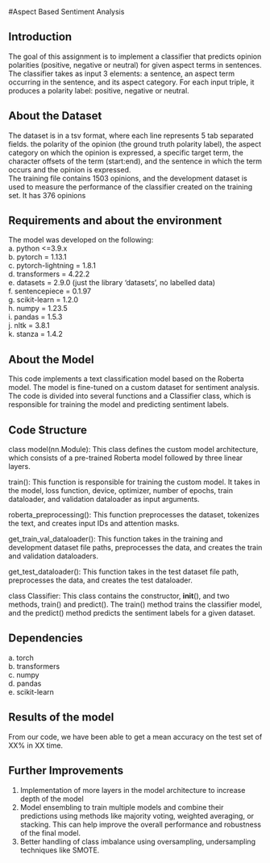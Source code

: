 #Aspect Based Sentiment Analysis

## Introduction
The goal of this assignment is to implement a classifier that predicts opinion polarities (positive, negative or neutral) for given aspect terms in sentences. The classifier takes as input 3 elements: a sentence, an aspect term occurring in the sentence, and its aspect category. For each input triple, it produces a polarity label: positive, negative or neutral.

## About the Dataset
The dataset is in a tsv format, where each line represents 5 tab separated fields. the polarity of the opinion (the ground truth polarity label), the aspect category on which the opinion is expressed, a specific target term, the character offsets of the term (start:end), and the sentence in which the term occurs and the opinion is expressed.
<br> The training file contains 1503 opinions, and the development dataset is used to measure the performance of the classifier created on the training set. It has 376 opinions

## Requirements and about the environment
The model was developed on the following: <br>
a. python <=3.9.x <br>
b. pytorch = 1.13.1 <br>
c. pytorch-lightning = 1.8.1 <br>
d. transformers = 4.22.2 <br>
e. datasets = 2.9.0 (just the library ‘datasets’, no labelled data) <br>
f. sentencepiece = 0.1.97 <br>
g. scikit-learn = 1.2.0 <br>
h. numpy = 1.23.5 <br>
i. pandas = 1.5.3 <br>
j. nltk = 3.8.1 <br>
k. stanza = 1.4.2 <br>

## About the Model
This code implements a text classification model based on the Roberta model. The model is fine-tuned on a custom dataset for sentiment analysis. The code is divided into several functions and a Classifier class, which is responsible for training the model and predicting sentiment labels.

## Code Structure
class model(nn.Module): This class defines the custom model architecture, which consists of a pre-trained Roberta model followed by three linear layers.

train(): This function is responsible for training the custom model. It takes in the model, loss function, device, optimizer, number of epochs, train dataloader, and validation dataloader as input arguments.

roberta_preprocessing(): This function preprocesses the dataset, tokenizes the text, and creates input IDs and attention masks.

get_train_val_dataloader(): This function takes in the training and development dataset file paths, preprocesses the data, and creates the train and validation dataloaders.

get_test_dataloader(): This function takes in the test dataset file path, preprocesses the data, and creates the test dataloader.

class Classifier: This class contains the constructor, __init__(), and two methods, train() and predict(). The train() method trains the classifier model, and the predict() method predicts the sentiment labels for a given dataset.

## Dependencies
a. torch <br>
b. transformers <br>
c. numpy <br>
d. pandas <br>
e. scikit-learn <br>

## Results of the model
From our code, we have been able to get a mean accuracy on the test set of XX% in XX time.

## Further Improvements

1. Implementation of more layers in the model architecture to increase depth of the model
2. Model ensembling to train multiple models and combine their predictions using methods like majority voting, weighted averaging, or stacking. This can help improve the overall performance and robustness of the final model.
3. Better handling of class imbalance using oversampling, undersampling techniques like SMOTE.


